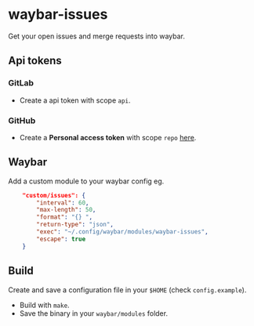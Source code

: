 # waybar-issues

Get your open issues and merge requests into waybar.

## Api tokens

### GitLab

* Create a api token with scope `api`.

### GitHub

* Create a **Personal access token** with scope `repo` [here](https://github.com/settings/tokens).

## Waybar

Add a custom module to your waybar config eg.

```json
    "custom/issues": {
        "interval": 60,
        "max-length": 50,
        "format": "{} ",
        "return-type": "json",
        "exec": "~/.config/waybar/modules/waybar-issues",
        "escape": true
    }
```

## Build

Create and save a configuration file in your `$HOME` (check `config.example`).

* Build with `make`.
* Save the binary in your `waybar/modules` folder.

